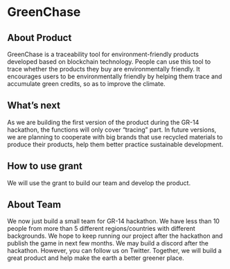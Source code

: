 # GreenChase

## About Product

GreenChase is a traceability tool for environment-friendly products developed based on blockchain technology. People can use this tool to trace whether the products they buy are environmentally friendly. It encourages users to be environmentally friendly by helping them trace and accumulate green credits, so as to improve the climate.

## What’s next

As we are building the first version of the product during the GR-14 hackathon, the functions will only cover “tracing” part. In future versions, we are planning to cooperate with big brands that use recycled materials to produce their products, help them better practice sustainable development.

## How to use grant

We will use the grant to build our team and develop the product.

## About Team

We now just build a small team for GR-14 hackathon. We have less than 10 people from more than 5 different regions/countries with different backgrounds. We hope to keep running our project after the hackathon and publish the game in next few months.
We may build a discord after the hackathon. However, you can follow us on Twitter.
Together, we will build a great product and help make the earth a better greener place.
